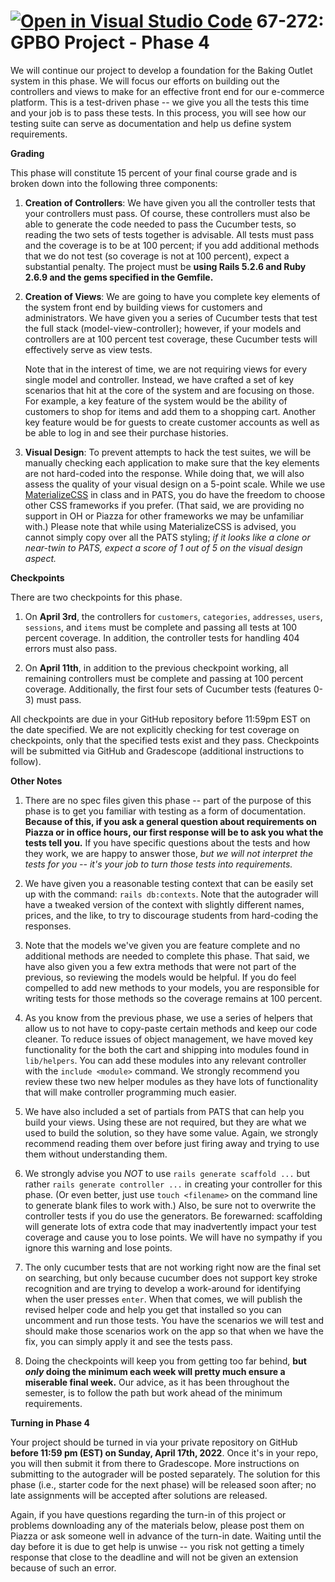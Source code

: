 [![Open in Visual Studio Code](https://classroom.github.com/assets/open-in-vscode-f059dc9a6f8d3a56e377f745f24479a46679e63a5d9fe6f495e02850cd0d8118.svg)](https://classroom.github.com/online_ide?assignment_repo_id=7452060&assignment_repo_type=AssignmentRepo)
67-272: GPBO Project - Phase 4
===
We will continue our project to develop a foundation for the Baking Outlet system in this phase. We will focus our efforts on building out the controllers and views to make for an effective front end for our e-commerce platform. This is a test-driven phase -- we give you all the tests this time and your job is to pass these tests.  In this process, you will see how our testing suite can serve as documentation and help us define system requirements.

**Grading**

This phase will constitute 15 percent of your final course grade and is broken down into the following three components:


1. **Creation of Controllers**: We have given you all the controller tests that your controllers must pass. Of course, these controllers must also be able to generate the code needed to pass the Cucumber tests, so reading the two sets of tests together is advisable. All tests must pass and the coverage is to be at 100 percent; if you add additional methods that we do not test (so coverage is not at 100 percent), expect a substantial penalty.  The project must be **using Rails 5.2.6 and Ruby 2.6.9 and the gems specified in the Gemfile.**

2. **Creation of Views**: We are going to have you complete key elements of the system front end by building views for customers and administrators.  We have given you a series of Cucumber tests that test the full stack (model-view-controller); however, if your models and controllers are at 100 percent test coverage, these Cucumber tests will effectively serve as view tests. 

    Note that in the interest of time, we are not requiring views for every single model and controller.  Instead, we have crafted a set of key scenarios that hit at the core of the system and are focusing on those. For example, a key feature of the system would be the ability of customers to shop for items and add them to a shopping cart.  Another key feature would be for guests to create customer accounts as well as be able to log in and see their purchase histories.

3. **Visual Design**: To prevent attempts to hack the test suites, we will be manually checking each application to make sure that the key elements are not hard-coded into the response.  While doing that, we will also assess the quality of your visual design on a 5-point scale.  While we use [MaterializeCSS](https://materializecss.com/) in class and in PATS, you do have the freedom to choose other CSS frameworks if you prefer. (That said, we are providing no support in OH or Piazza for other frameworks we may be unfamiliar with.) Please note that while using MaterializeCSS is advised, you cannot simply copy over all the PATS styling; _if it looks like a clone or near-twin to PATS, expect a score of 1 out of 5 on the visual design aspect._


**Checkpoints**

There are two checkpoints for this phase.

1. On **April 3rd**, the controllers for `customers`, `categories`, `addresses`, `users`, `sessions`, and `items` must be complete and passing all tests at 100 percent coverage.  In addition, the controller tests for handling 404 errors must also pass.  

2. On **April 11th**, in addition to the previous checkpoint working, all remaining controllers must be complete and passing at 100 percent coverage. Additionally, the first four sets of Cucumber tests (features 0-3) must pass.


All checkpoints are due in your GitHub repository before 11:59pm EST on the date specified.  We are not explicitly checking for test coverage on checkpoints, only that the specified tests exist and they pass.  Checkpoints will be submitted via GitHub and Gradescope (additional instructions to follow).

**Other Notes**

1. There are no spec files given this phase -- part of the purpose of this phase is to get you familiar with testing as a form of documentation.  **Because of this, if you ask a general question about requirements on Piazza or in office hours, our first response will be to ask you what the tests tell you.**  If you have specific questions about the tests and how they work, we are happy to answer those, _but we will not interpret the tests for you -- it's your job to turn those tests into requirements._

2. We have given you a reasonable testing context that can be easily set up with the command: `rails db:contexts`. Note that the autograder will have a tweaked version of the context with slightly different names, prices, and the like, to try to discourage students from hard-coding the responses.

3. Note that the models we've given you are feature complete and no additional methods are needed to complete this phase. That said, we have also given you a few extra methods that were not part of the previous, so reviewing the models would be helpful. If you do feel compelled to add new methods to your models, you are responsible for writing tests for those methods so the coverage remains at 100 percent.

4. As you know from the previous phase, we use a series of helpers that allow us to not have to copy-paste certain methods and keep our code cleaner.  To reduce issues of object management, we have moved key functionality for the both the cart and shipping into modules found in `lib/helpers`.  You can add these modules into any relevant controller with the `include <module>` command.  We strongly recommend you review these two new helper modules as they have lots of functionality that will make controller programming much easier.

5. We have also included a set of partials from PATS that can help you build your views.  Using these are not required, but they are what we used to build the solution, so they have some value.  Again, we strongly recommend reading them over before just firing away and trying to use them without understanding them.

6. We strongly advise you _NOT_ to use `rails generate scaffold ...` but rather `rails generate controller ...` in creating your controller for this phase. (Or even better, just use `touch <filename>` on the command line to generate blank files to work with.) Also, be sure not to overwrite the controller tests if you do use the generators.  Be forewarned: scaffolding will generate lots of extra code that may inadvertently impact your test coverage and cause you to lose points. We will have no sympathy if you ignore this warning and lose points.

7. The only cucumber tests that are not working right now are the final set on searching, but only because cucumber does not support key stroke recognition and are trying to develop a work-around for identifying when the user presses `enter`.  When that comes, we will publish the revised helper code and help you get that installed so you can uncomment and run those tests. You have the scenarios we will test and should make those scenarios work on the app so that when we have the fix, you can simply apply it and see the tests pass.

8. Doing the checkpoints will keep you from getting too far behind, **but _only_ doing the minimum each week will pretty much ensure a miserable final week.** Our advice, as it has been throughout the semester, is to follow the path but work ahead of the minimum requirements.

**Turning in Phase 4**

Your project should be turned in via your private repository on GitHub **before 11:59 pm (EST) on Sunday, April 17th, 2022**. Once it's in your repo, you will then submit it from there to Gradescope. More instructions on submitting to the autograder will be posted separately. The solution for this phase (i.e., starter code for the next phase) will be released soon after; no late assignments will be accepted after solutions are released.

Again, if you have questions regarding the turn-in of this project or problems downloading any of the materials below, please post them on Piazza or ask someone well in advance of the turn-in date. Waiting until the day before it is due to get help is unwise -- you risk not getting a timely response that close to the deadline and will not be given an extension because of such an error.
